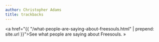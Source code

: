 ```yaml
---
author: Christopher Adams
title: trackbacks
---
```


<a href="{{ "/what-people-are-saying-about-freesouls.html" | prepend: site.url }}">See what people are saying about Freesouls.&nbsp;&raquo;</a>
